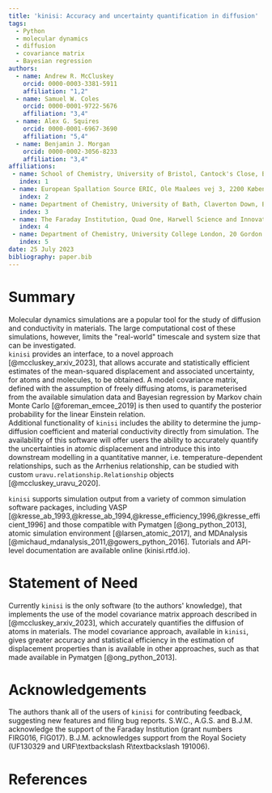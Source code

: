 ```yaml
---
title: 'kinisi: Accuracy and uncertainty quantification in diffusion'
tags:
  - Python
  - molecular dynamics
  - diffusion
  - covariance matrix
  - Bayesian regression
authors:
  - name: Andrew R. McCluskey
    orcid: 0000-0003-3381-5911
    affiliation: "1,2"
  - name: Samuel W. Coles
    orcid: 0000-0001-9722-5676
    affiliation: "3,4"
  - name: Alex G. Squires
    orcid: 0000-0001-6967-3690
    affiliation: "5,4"
  - name: Benjamin J. Morgan
    orcid: 0000-0002-3056-8233
    affiliation: "3,4"
affiliations:
 - name: School of Chemistry, University of Bristol, Cantock's Close, Bristol, BS8 1TS, UK
   index: 1
 - name: European Spallation Source ERIC, Ole Maaløes vej 3, 2200 København N, DK
   index: 2
 - name: Department of Chemistry, University of Bath, Claverton Down, Bath, BA2 7AY, UK
   index: 3
 - name: The Faraday Institution, Quad One, Harwell Science and Innovation Campus, Didcot, OX11 0RA, UK
   index: 4
 - name: Department of Chemistry, University College London, 20 Gordon Street, London WC1H 0AJ, UK
   index: 5
date: 25 July 2023
bibliography: paper.bib
---
```


# Summary

Molecular dynamics simulations are a popular tool for the study of diffusion and conductivity in materials.
The large computational cost of these simulations, however, limits the "real-world" timescale and system size that can be investigated.  
`kinisi` provides an interface, to a novel approach [@mccluskey_arxiv_2023], that allows accurate and statistically efficient estimates of the mean-squared displacement and associated uncertainty, for atoms and molecules, to be obtained.
A model covariance matrix, defined with the assumption of freely diffusing atoms, is parameterised from the available simulation data and Bayesian regression by Markov chain Monte Carlo [@foreman_emcee_2019] is then used to quantify the posterior probability for the linear Einstein relation.  
Additional functionality of `kinisi` includes the ability to determine the jump-diffusion coefficient and material conductivity directly from simulation. 
The availability of this software will offer users the ability to accurately quantify the uncertainties in atomic displacement and introduce this into downstream modelling in a quantitative manner, i.e. temperature-dependent relationships, such as the Arrhenius relationship, can be studied with custom `uravu.relationship.Relationship` objects [@mccluskey_uravu_2020]. 

`kinisi` supports simulation output from a variety of common simulation software packages, including VASP [@kresse_ab_1993,@kresse_ab_1994,@kresse_efficiency_1996,@kresse_efficient_1996] and those compatible with Pymatgen [@ong_python_2013], atomic simulation environment [@larsen_atomic_2017], and MDAnalysis [@michaud_mdanalysis_2011,@gowers_python_2016]. 
Tutorials and API-level documentation are available online (kinisi.rtfd.io). 

# Statement of Need

Currently `kinisi` is the only software (to the authors' knowledge), that implements the use of the model covariance matrix approach described in [@mccluskey_arxiv_2023], which accurately quantifies the diffusion of atoms in materials. 
The model covariance approach, available in `kinisi`, gives greater accuracy and statistical efficiency in the estimation of displacement properties than is available in other approaches, such as that made available in Pymatgen [@ong_python_2013].

# Acknowledgements

The authors thank all of the users of `kinisi` for contributing feedback, suggesting new features and filing bug reports. 
S.W.C., A.G.S. and B.J.M. acknowledge the support of the Faraday Institution (grant numbers FIRG016, FIG017).
B.J.M. acknowledges support from the Royal Society (UF130329 and URF\textbackslash R\textbackslash 191006). 

# References
